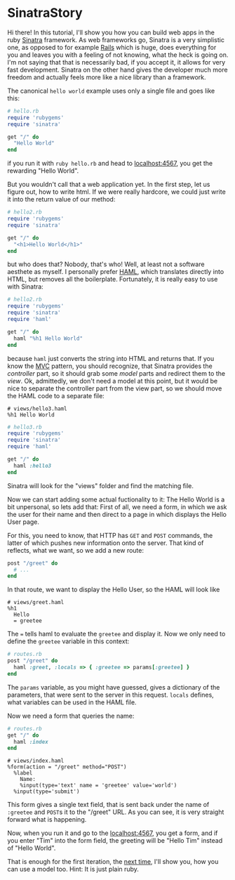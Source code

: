 SinatraStory
============

Hi there! In this tutorial, I'll show you how you can build web apps in the
ruby [Sinatra](http://www.sinatrarb.com/) framework. As web frameworks go,
Sinatra is a very simplistic one, as opposed to for example [Rails](http://rubyonrails.org/)
which is huge, does everything for you and leaves you with a feeling of not
knowing, what the heck is going on. I'm not saying that that is necessarily
bad, if you accept it, it allows for very fast development. Sinatra on the
other hand gives the developer much more freedom and actually feels more like
a nice library than a framework. 

The canonical `hello world` example uses only a single file and goes like
this:

```ruby
# hello.rb
require 'rubygems'
require 'sinatra'

get "/" do
  "Hello World"
end
```

if you run it with `ruby hello.rb` and head to
[localhost:4567](http://localhost:4567), you get the rewarding "Hello World".

But you wouldn't call that a web application yet. In the first step, let us
figure out, how to write html. If we were really hardcore, we could just write
it into the return value of our method:

```ruby
# hello2.rb
require 'rubygems'
require 'sinatra'

get "/" do
  "<h1>Hello World</h1>"
end
```

but who does that? Nobody, that's who! Well, at least not a software aesthete
as myself. I personally prefer [HAML](http://haml.info), which translates directly
into HTML, but removes all the boilerplate. Fortunately, it is really easy to
use with Sinatra:

```ruby
# hello2.rb
require 'rubygems'
require 'sinatra'
require 'haml'

get "/" do
  haml "%h1 Hello World"
end
```

because `haml` just converts the string into HTML and returns that. If you
know the [MVC](http://en.wikipedia.org/wiki/Model_View_Controller) pattern,
you should recognize, that Sinatra provides the *controller* part, so it
should grab some *model* parts and redirect them to the *view*. Ok,
admittedly, we don't need a model at this point, but it would be nice to
separate the controller part from the view part, so we should move the HAML
code to a separate file:

```haml
# views/hello3.haml
%h1 Hello World
```

```ruby
# hello3.rb
require 'rubygems'
require 'sinatra'
require 'haml'

get "/" do
  haml :hello3
end
```

Sinatra will look for the "views" folder and find the matching file.

Now we can start adding some actual fuctionality to it: The Hello World is a
bit unpersonal, so lets add that: First of all, we need a form, in which we
ask the user for their name and then direct to a page in which displays the
Hello User page.

For this, you need to know, that HTTP has `GET` and `POST` commands, the
latter of which pushes new information onto the server. That kind of reflects,
what we want, so we add a new route:

```ruby
post "/greet" do
  # ...
end
```

In that route, we want to display the Hello User, so the HAML will look like

```haml
# views/greet.haml
%h1 
  Hello
  = greetee
```

The `=` tells haml to evaluate the `greetee` and display it. Now we only need
to define the `greetee` variable in this context:

```ruby
# routes.rb
post "/greet" do
  haml :greet, :locals => { :greetee => params[:greetee] }
end
```

The `params` variable, as you might have guessed, gives a dictionary of the
parameters, that were sent to the server in this request. `locals` defines,
what variables can be used in the HAML file.

Now we need a form that queries the name:

```ruby
# routes.rb 
get "/" do
  haml :index
end
```

```haml
# views/index.haml
%form(action = "/greet" method="POST")
  %label 
    Name:
    %input(type='text' name = 'greetee' value='world')
  %input(type='submit')
```

This form gives a single text field, that is sent back under the name of
`:greetee` and `POST`s it to the "/greet" URL. As you can see, it is very
straight forward what is happening.

Now, when you run it and go to the [localhost:4567](http://localhost:4567), you get a
form, and if you enter "Tim" into the form field, the greeting will be "Hello
Tim" instead of "Hello World".

That is enough for the first iteration, the [next time](./Model.mdown), I'll show you, how you
can use a model too. Hint: It is just plain ruby.
